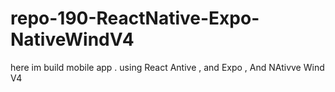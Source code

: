 # repo-190-ReactNative-Expo-NativeWindV4
here im build mobile app . using React Antive , and Expo , And NAtivve Wind V4
